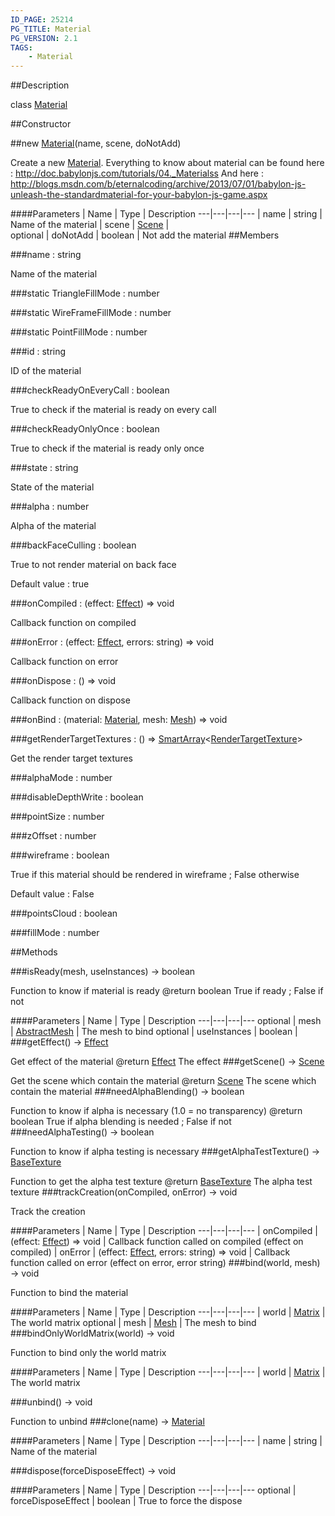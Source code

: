 ```yaml
---
ID_PAGE: 25214
PG_TITLE: Material
PG_VERSION: 2.1
TAGS:
    - Material
---
```

##Description

class [Material](/classes/2.2/Material)



##Constructor

##new [Material](/classes/2.2/Material)(name, scene, doNotAdd)

Create a new [Material](/classes/2.2/Material).
Everything to know about material can be found here : http://doc.babylonjs.com/tutorials/04._Materialss
And here : http://blogs.msdn.com/b/eternalcoding/archive/2013/07/01/babylon-js-unleash-the-standardmaterial-for-your-babylon-js-game.aspx

####Parameters
 | Name | Type | Description
---|---|---|---
 | name | string |  Name of the material
 | scene | [Scene](/classes/2.2/Scene) |  
optional | doNotAdd | boolean |  Not add the material
##Members

###name : string

Name of the material

###static TriangleFillMode : number



###static WireFrameFillMode : number



###static PointFillMode : number



###id : string

ID of the material

###checkReadyOnEveryCall : boolean

True to check if the material is ready on every call

###checkReadyOnlyOnce : boolean

True to check if the material is ready only once

###state : string

State of the material

###alpha : number

Alpha of the material

###backFaceCulling : boolean

True to not render material on back face

Default value : true

###onCompiled : (effect: [Effect](/classes/2.2/Effect)) =&gt; void

Callback function on compiled

###onError : (effect: [Effect](/classes/2.2/Effect), errors: string) =&gt; void

Callback function on error

###onDispose : () =&gt; void

Callback function on dispose

###onBind : (material: [Material](/classes/2.2/Material), mesh: [Mesh](/classes/2.2/Mesh)) =&gt; void



###getRenderTargetTextures : () =&gt; [SmartArray](/classes/2.2/SmartArray)&lt;[RenderTargetTexture](/classes/2.2/RenderTargetTexture)&gt;

Get the render target textures

###alphaMode : number



###disableDepthWrite : boolean



###pointSize : number



###zOffset : number



###wireframe : boolean

True if this material should be rendered in wireframe ; False otherwise

Default value : False

###pointsCloud : boolean



###fillMode : number



##Methods

###isReady(mesh, useInstances) &rarr; boolean

Function to know if material is ready
@return boolean True if ready ; False if not

####Parameters
 | Name | Type | Description
---|---|---|---
optional | mesh | [AbstractMesh](/classes/2.2/AbstractMesh) |  The mesh to bind
optional | useInstances | boolean |  
###getEffect() &rarr; [Effect](/classes/2.2/Effect)

Get effect of the material
@return [Effect](/classes/2.2/Effect) The effect
###getScene() &rarr; [Scene](/classes/2.2/Scene)

Get the scene which contain the material
@return [Scene](/classes/2.2/Scene) The scene which contain the material
###needAlphaBlending() &rarr; boolean

Function to know if alpha is necessary (1.0 = no transparency)
@return boolean True if alpha blending is needed ; False if not
###needAlphaTesting() &rarr; boolean

Function to know if alpha testing is necessary
###getAlphaTestTexture() &rarr; [BaseTexture](/classes/2.2/BaseTexture)

Function to get the alpha test texture
@return [BaseTexture](/classes/2.2/BaseTexture) The alpha test texture
###trackCreation(onCompiled, onError) &rarr; void

Track the creation

####Parameters
 | Name | Type | Description
---|---|---|---
 | onCompiled | (effect: [Effect](/classes/2.2/Effect)) =&gt; void |  Callback function called on compiled (effect on compiled)
 | onError | (effect: [Effect](/classes/2.2/Effect), errors: string) =&gt; void |  Callback function called on error (effect on error, error string)
###bind(world, mesh) &rarr; void

Function to bind the material

####Parameters
 | Name | Type | Description
---|---|---|---
 | world | [Matrix](/classes/2.2/Matrix) |  The world matrix
optional | mesh | [Mesh](/classes/2.2/Mesh) |  The mesh to bind
###bindOnlyWorldMatrix(world) &rarr; void

Function to bind only the world matrix

####Parameters
 | Name | Type | Description
---|---|---|---
 | world | [Matrix](/classes/2.2/Matrix) |  The world matrix

###unbind() &rarr; void

Function to unbind
###clone(name) &rarr; [Material](/classes/2.2/Material)



####Parameters
 | Name | Type | Description
---|---|---|---
 | name | string |  Name of the material

###dispose(forceDisposeEffect) &rarr; void



####Parameters
 | Name | Type | Description
---|---|---|---
optional | forceDisposeEffect | boolean |  True to force the dispose

